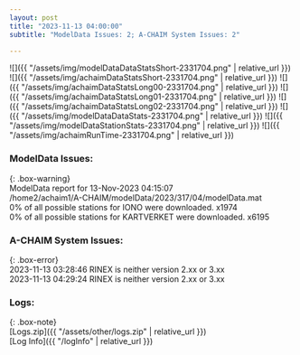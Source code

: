 ```yaml
---
layout: post
title: "2023-11-13 04:00:00"
subtitle: "ModelData Issues: 2; A-CHAIM System Issues: 2"

---
```


![]({{ "/assets/img/modelDataDataStatsShort-2331704.png" | relative_url }})
![]({{ "/assets/img/achaimDataStatsShort-2331704.png" | relative_url }})
![]({{ "/assets/img/achaimDataStatsLong00-2331704.png" | relative_url }})
![]({{ "/assets/img/achaimDataStatsLong01-2331704.png" | relative_url }})
![]({{ "/assets/img/achaimDataStatsLong02-2331704.png" | relative_url }})
![]({{ "/assets/img/modelDataDataStats-2331704.png" | relative_url }})
![]({{ "/assets/img/modelDataStationStats-2331704.png" | relative_url }})
![]({{ "/assets/img/achaimRunTime-2331704.png" | relative_url }})


### ModelData Issues:  
  
{: .box-warning}  
 ModelData report for 13-Nov-2023 04:15:07   
 /home2/achaim1/A-CHAIM/modelData/2023/317/04/modelData.mat   
 0% of all possible stations for IONO were downloaded. x1974   
 0% of all possible stations for KARTVERKET were downloaded. x6195   
  
### A-CHAIM System Issues:  
  
{: .box-error}  
2023-11-13 03:28:46 RINEX is neither version 2.xx or 3.xx  
2023-11-13 04:29:24 RINEX is neither version 2.xx or 3.xx  

### Logs:  
  
{: .box-note}  
[Logs.zip]({{ "/assets/other/logs.zip" | relative_url }})  
[Log Info]({{ "/logInfo" | relative_url }})  
